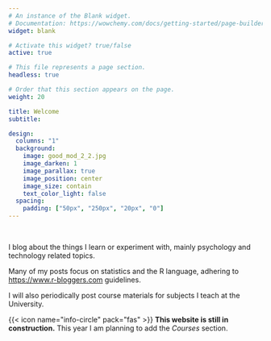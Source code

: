 ```yaml
---
# An instance of the Blank widget.
# Documentation: https://wowchemy.com/docs/getting-started/page-builder/
widget: blank

# Activate this widget? true/false
active: true

# This file represents a page section.
headless: true

# Order that this section appears on the page.
weight: 20

title: Welcome
subtitle:

design:
  columns: "1"
  background:
    image: good_mod_2_2.jpg
    image_darken: 1
    image_parallax: true
    image_position: center
    image_size: contain
    text_color_light: false
  spacing:
    padding: ["50px", "250px", "20px", "0"]
---
```

<!-- &ensp; -->
&ensp;

I blog about the things I learn or experiment with, mainly psychology and technology related topics.

Many of my posts focus on statistics and the R language, adhering to https://www.r-bloggers.com guidelines. 

I will also periodically post course materials for subjects I teach at the University.

<!--
{{% callout note %}}
**This website is still in construction.**

This year I am planning to add the *Courses* section. 
{{% /callout %}}
--> 

{{< icon name="info-circle" pack="fas" >}} **This website is still in construction.** This year I am planning to add the *Courses* section.

&ensp;

<!-- 
design:
  columns: "1"
  background:
    image: good_mod_2_1.jpg 
    image_darken: 1.5
    image_parallax: true
    image_position: center
    image_size: cover
    text_color_light: false
  spacing:
    padding: ["20px", "0", "20px", "0"]
-->
